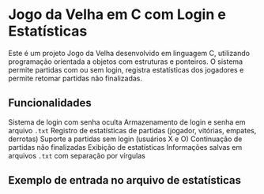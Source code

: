 # Jogo da Velha em C com Login e Estatísticas

Este é um projeto Jogo da Velha desenvolvido em linguagem C, utilizando programação orientada a objetos com estruturas e ponteiros. O sistema permite partidas com ou sem login, registra estatísticas dos jogadores e permite retomar partidas não finalizadas.

## Funcionalidades

Sistema de login com senha oculta
Armazenamento de login e senha em arquivo `.txt`
Registro de estatísticas de partidas (jogador, vitórias, empates, derrotas)
Suporte a partidas sem login (usuários X e O)
Continuação de partidas não finalizadas
Exibição de estatísticas
Informações salvas em arquivos `.txt` com separação por vírgulas

## Exemplo de entrada no arquivo de estatísticas
